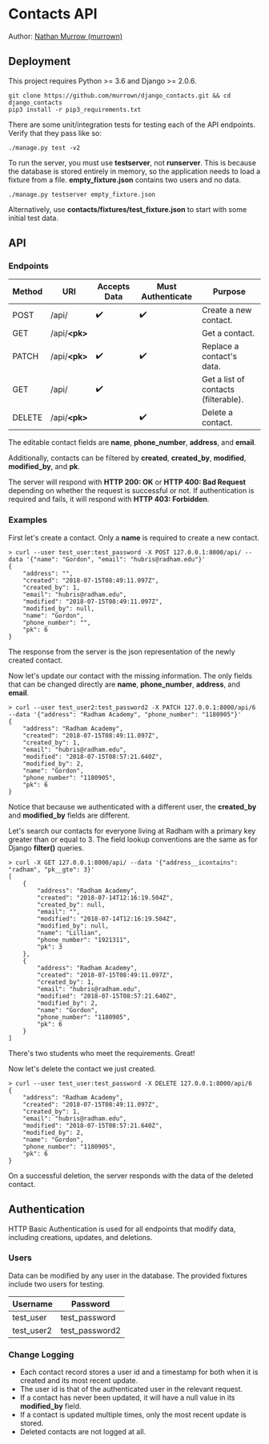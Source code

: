 # Contacts API
Author: [Nathan Murrow (murrown)](https://www.linkedin.com/in/nathan-murrow)

## Deployment
This project requires Python >= 3.6 and Django >= 2.0.6.
```
git clone https://github.com/murrown/django_contacts.git && cd django_contacts
pip3 install -r pip3_requirements.txt
```
There are some unit/integration tests for testing each of the API endpoints. Verify that they pass like so:
```
./manage.py test -v2
```
To run the server, you must use **testserver**, not **runserver**. This is because the database is stored entirely in memory, so the application needs to load a fixture from a file. **empty_fixture.json** contains two users and no data.
```
./manage.py testserver empty_fixture.json
```
Alternatively, use **contacts/fixtures/test_fixture.json** to start with some initial test data.

## API
### Endpoints
Method | URI | Accepts Data | Must Authenticate | Purpose
------ | --- | ------------ | ----------------- | -------
POST | /api/ | :heavy_check_mark: | :heavy_check_mark: | Create a new contact.
GET | /api/**&lt;pk&gt;** |  |  | Get a contact.
PATCH | /api/**&lt;pk&gt;** | :heavy_check_mark: | :heavy_check_mark: | Replace a contact's data.
GET | /api/ | :heavy_check_mark: |  | Get a list of contacts (filterable).
DELETE | /api/**&lt;pk&gt;** |  | :heavy_check_mark: | Delete a contact.

The editable contact fields are **name**, **phone_number**, **address**, and **email**.

Additionally, contacts can be filtered by **created**, **created_by**, **modified**, **modified_by**, and **pk**.

The server will respond with **HTTP 200: OK** or **HTTP 400: Bad Request** depending on whether the request is successful or not. If authentication is required and fails, it will respond with **HTTP 403: Forbidden**.

### Examples
First let's create a contact. Only a **name** is required to create a new contact.
```
> curl --user test_user:test_password -X POST 127.0.0.1:8000/api/ --data '{"name": "Gordon", "email": "hubris@radham.edu"}'
{
    "address": "",
    "created": "2018-07-15T08:49:11.097Z",
    "created_by": 1,
    "email": "hubris@radham.edu",
    "modified": "2018-07-15T08:49:11.097Z",
    "modified_by": null,
    "name": "Gordon",
    "phone_number": "",
    "pk": 6
}
```
The response from the server is the json representation of the newly created contact.

Now let's update our contact with the missing information. The only fields that can be changed directly are **name**, **phone_number**, **address**, and **email**.
```
> curl --user test_user2:test_password2 -X PATCH 127.0.0.1:8000/api/6 --data '{"address": "Radham Academy", "phone_number": "1180905"}'
{
    "address": "Radham Academy",
    "created": "2018-07-15T08:49:11.097Z",
    "created_by": 1,
    "email": "hubris@radham.edu",
    "modified": "2018-07-15T08:57:21.640Z",
    "modified_by": 2,
    "name": "Gordon",
    "phone_number": "1180905",
    "pk": 6
}
```
Notice that because we authenticated with a different user, the **created_by** and **modified_by** fields are different.

Let's search our contacts for everyone living at Radham with a primary key greater than or equal to 3. The field lookup conventions are the same as for Django **filter()** queries.
```
> curl -X GET 127.0.0.1:8000/api/ --data '{"address__icontains": "radham", "pk__gte": 3}'
[
    {
        "address": "Radham Academy",
        "created": "2018-07-14T12:16:19.504Z",
        "created_by": null,
        "email": "",
        "modified": "2018-07-14T12:16:19.504Z",
        "modified_by": null,
        "name": "Lillian",
        "phone_number": "1921311",
        "pk": 3
    },
    {
        "address": "Radham Academy",
        "created": "2018-07-15T08:49:11.097Z",
        "created_by": 1,
        "email": "hubris@radham.edu",
        "modified": "2018-07-15T08:57:21.640Z",
        "modified_by": 2,
        "name": "Gordon",
        "phone_number": "1180905",
        "pk": 6
    }
]
```
There's two students who meet the requirements. Great!

Now let's delete the contact we just created.
```
> curl --user test_user:test_password -X DELETE 127.0.0.1:8000/api/6
{
    "address": "Radham Academy",
    "created": "2018-07-15T08:49:11.097Z",
    "created_by": 1,
    "email": "hubris@radham.edu",
    "modified": "2018-07-15T08:57:21.640Z",
    "modified_by": 2,
    "name": "Gordon",
    "phone_number": "1180905",
    "pk": 6
}
```
On a successful deletion, the server responds with the data of the deleted contact.

## Authentication
HTTP Basic Authentication is used for all endpoints that modify data, including creations, updates, and deletions.

### Users
Data can be modified by any user in the database. The provided fixtures include two users for testing.

Username | Password 
-------- | --------
test_user | test_password
test_user2 | test_password2

### Change Logging
- Each contact record stores a user id and a timestamp for both when it is created and its most recent update.
- The user id is that of the authenticated user in the relevant request.
- If a contact has never been updated, it will have a null value in its **modified_by** field.
- If a contact is updated multiple times, only the most recent update is stored.
- Deleted contacts are not logged at all.
